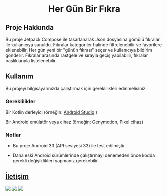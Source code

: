 
<div align="center">
  <h1>Her Gün Bir Fıkra</h1>
</div>

## Proje Hakkında

Bu proje Jetpack Compose ile tasarlanarak Json dosyasına gömülü fıkralar ile kullanıcıya sunuldu. Fıkralar kategoriler halinde filtrelenebilir ve favorilere eklenebilir. 
Her gün yeni bir "günün fıkrası" seçer ve kullanıcıya bildirim gönderir. 
Fıkralar arasında rastgele ve sırayla geçiş yapılabilir, fıkralar başlıklarıyla listelenebilir.


## Kullanım

Bu projeyi bilgisayarınızda çalıştırmak için gereklilikleri edinmelisiniz.

### Gereklilikler

Bir Kotlin derleyici (örneğin: [Android Studio](https://developer.android.com/studio?hl=tr) )

Bir Android emülatör veya cihaz (örneğin: Genymotion, Pixel cihaz)

### Notlar

- Bu proje Android 33 (API seviyesi 33) ile test edilmiştir.

- Daha eski Android sürümlerinde çalıştırmayı denemeden önce kodda gerekli değişiklikleri yapmanız gerekebilir.

## [İletişim](mailto:silverstone.dev1@gmail.com)

![](https://github.com/gatssilverstone/HergunBirFikra/assets/109045721/25c88706-21c7-4c1d-98ed-45db759ae100)
![](https://github.com/gatssilverstone/HergunBirFikra/assets/109045721/311b3d89-d86d-4680-9de8-e95c2fd6ca6b)
![](https://github.com/gatssilverstone/HergunBirFikra/assets/109045721/c8d431a3-90f9-451c-a9f7-974a5013bf97)
